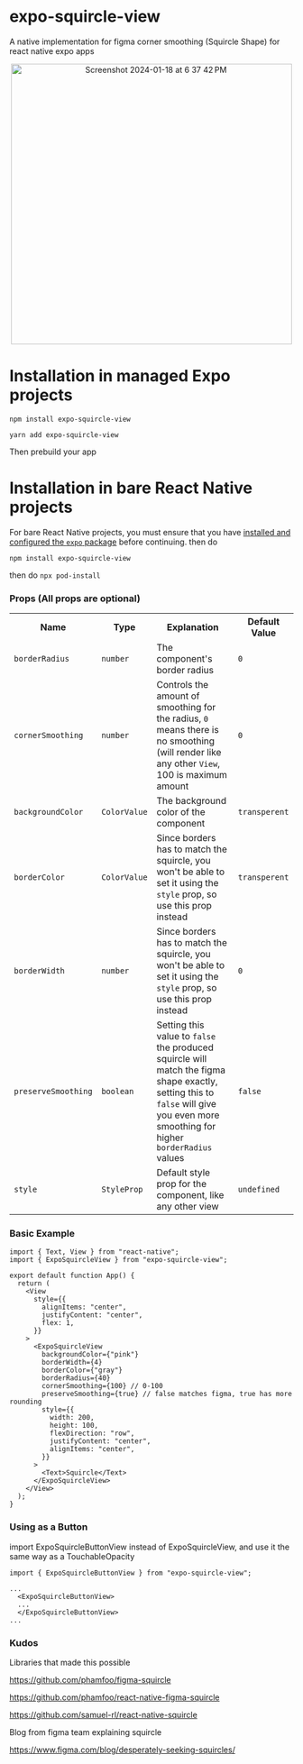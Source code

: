 # expo-squircle-view

A native implementation for figma corner smoothing (Squircle Shape) for react native expo apps

<p align="center">
<img width="498" alt="Screenshot 2024-01-18 at 6 37 42 PM" src="https://github.com/Malaa-tech/expo-squircle-view/assets/24798045/3a0f2d19-c113-43df-8f98-bee2f9694dc7">
</p>


# Installation in managed Expo projects
```
npm install expo-squircle-view 
```

```
yarn add expo-squircle-view 
```

Then prebuild your app

# Installation in bare React Native projects

For bare React Native projects, you must ensure that you have [installed and configured the `expo` package](https://docs.expo.dev/bare/installing-expo-modules/) before continuing.
then do 
```
npm install expo-squircle-view
```
then do `npx pod-install`


### Props (All props are optional)

<table>
  <tr>
    <th>Name</th>
    <th>Type</th>
    <th>Explanation</th>
    <th>Default Value</th>
  </td>
  <tr>
    <td><code>borderRadius</code></td>
    <td><code>number</code></td>
    <td>The component's border radius</td>
    <td><code>0</code></td>
  </tr>
  <tr>
    <td><code>cornerSmoothing</code></td>
    <td><code>number</code></td>
    <td>Controls the amount of smoothing for the radius, <code>0</code> means there is no smoothing (will render like any other <code>View</code>, 100 is maximum amount</td>
    <td><code>0</code></td>
  </tr>
   <tr>
    <td><code>backgroundColor</code></td>
    <td><code>ColorValue</code></td>
    <td>The background color of the component</td>
    <td><code>transperent</code></td>
  </tr>
   <tr>
    <td><code>borderColor</code></td>
    <td><code>ColorValue</code></td>
    <td>Since borders has to match the squircle, you won't be able to set it using the <code>style</code> prop, so use this prop instead</td>
    <td><code>transperent</code></td>
  </tr>
   <tr>
    <td><code>borderWidth</code></td>
    <td><code>number</code></td>
    <td>Since borders has to match the squircle, you won't be able to set it using the <code>style</code> prop, so use this prop instead</td>
    <td><code>0</code></td>
  </tr>
    <tr>
    <td><code>preserveSmoothing</code></td>
    <td><code>boolean<code></td>
    <td>Setting this value to <code>false</code> the produced squircle will match the figma shape exactly, setting this to <code>false</code> will give you even more smoothing for higher <code>borderRadius</code> values</td>
    <td><code>false</code></td>
  </tr>
  <tr>
    <td><code>style</code></td>
    <td><code>StyleProp<ViewStyle><code></td>
    <td>Default style prop for the component, like any other view</td>
    <td><code>undefined</code></td>
  </tr>
</table>


### Basic Example 

```tsx | pure
import { Text, View } from "react-native";
import { ExpoSquircleView } from "expo-squircle-view";

export default function App() {
  return (
    <View
      style={{
        alignItems: "center",
        justifyContent: "center",
        flex: 1,
      }}
    >
      <ExpoSquircleView
        backgroundColor={"pink"}
        borderWidth={4}
        borderColor={"gray"}
        borderRadius={40}
        cornerSmoothing={100} // 0-100
        preserveSmoothing={true} // false matches figma, true has more rounding
        style={{
          width: 200,
          height: 100,
          flexDirection: "row",
          justifyContent: "center",
          alignItems: "center",
        }}
      >
        <Text>Squircle</Text>
      </ExpoSquircleView>
    </View>
  );
}
```

### Using as a Button

import ExpoSquircleButtonView instead of ExpoSquircleView, and use it the same way as a TouchableOpacity

```tsx | pure
import { ExpoSquircleButtonView } from "expo-squircle-view"; 

...
  <ExpoSquircleButtonView>
  ...
  </ExpoSquircleButtonView>
...

```

### Kudos
Libraries that made this possible

https://github.com/phamfoo/figma-squircle

https://github.com/phamfoo/react-native-figma-squircle

https://github.com/samuel-rl/react-native-squircle


Blog from figma team explaining squircle

https://www.figma.com/blog/desperately-seeking-squircles/


